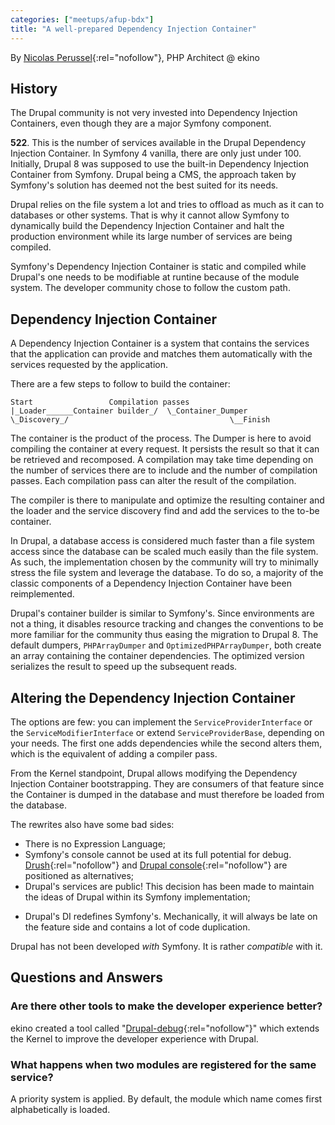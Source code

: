 ```yaml
---
categories: ["meetups/afup-bdx"]
title: "A well-prepared Dependency Injection Container"
---
```


By [Nicolas Perussel](https://twitter.com/mamoot64){:rel="nofollow"}, PHP Architect @ ekino

## History

The Drupal community is not very invested into Dependency Injection Containers, even though they are a major Symfony
component.

**522**. This is the number of services available in the Drupal Dependency Injection Container. In Symfony 4 vanilla,
there are only just under 100. Initially, Drupal 8 was supposed to use the built-in Dependency Injection Container from
Symfony. Drupal being a CMS, the approach taken by Symfony's solution has deemed not the best suited for its needs.

Drupal relies on the file system a lot and tries to offload as much as it can to databases or other systems. That is why
it cannot allow Symfony to dynamically build the Dependency Injection Container and halt the production environment
while its large number of services are being compiled.

Symfony's Dependency Injection Container is static and compiled while Drupal's one needs to be modifiable at runtine
because of the module system. The developer community chose to follow the custom path.

## Dependency Injection Container

A Dependency Injection Container is a system that contains the services that the application can provide and matches
them automatically with the services requested by the application.

There are a few steps to follow to build the container:

```
Start                 Compilation passes
|_Loader______Container builder_/  \_Container_Dumper
\_Discovery_/                                    \__Finish
```

The container is the product of the process. The Dumper is here to avoid compiling the container at every request. It
persists the result so that it can be retrieved and recomposed. A compilation may take time depending on the number of
services there are to include and the number of compilation passes. Each compilation pass can alter the result of the
compilation.

The compiler is there to manipulate and optimize the resulting container and the loader and the service discovery find
and add the services to the to-be container.

In Drupal, a database access is considered much faster than a file system access since the database can be scaled much
easily than the file system. As such, the implementation chosen by the community will try to minimally stress the file
system and leverage the database. To do so, a majority of the classic components of a Dependency Injection Container
have been reimplemented.

Drupal's container builder is similar to Symfony's. Since environments are not a thing, it disables resource tracking
and changes the conventions to be more familiar for the community thus easing the migration to Drupal 8. The default
dumpers, `PHPArrayDumper` and `OptimizedPHPArrayDumper`, both create an array containing the container dependencies. The
optimized version serializes the result to speed up the subsequent reads.

## Altering the Dependency Injection Container

The options are few: you can implement the `ServiceProviderInterface` or the `ServiceModifierInterface` or extend
`ServiceProviderBase`, depending on your needs. The first one adds dependencies while the second alters them, which is
the equivalent of adding a compiler pass.

From the Kernel standpoint, Drupal allows modifying the Dependency Injection Container bootstrapping. They are consumers
of that feature since the Container is dumped in the database and must therefore be loaded from the database.

The rewrites also have some bad sides:
* There is no Expression Language;
* Symfony's console cannot be used at its full potential for debug. [Drush](https://www.drush.org/){:rel="nofollow"} and [Drupal console](https://drupalconsole.com/){:rel="nofollow"}
  are positioned as alternatives;
* Drupal's services are public! This decision has been made to maintain the ideas of Drupal within its Symfony
  implementation;
- Drupal's DI redefines Symfony's. Mechanically, it will always be late on the feature side and contains a lot of code
  duplication.

Drupal has not been developed _with_ Symfony. It is rather _compatible_ with it.

## Questions and Answers

### Are there other tools to make the developer experience better?

ekino created a tool called "[Drupal-debug](https://github.com/ekino/drupal-debug){:rel="nofollow"}" which extends the
Kernel to improve the developer experience with Drupal.

### What happens when two modules are registered for the same service?

A priority system is applied. By default, the module which name comes first alphabetically is loaded.